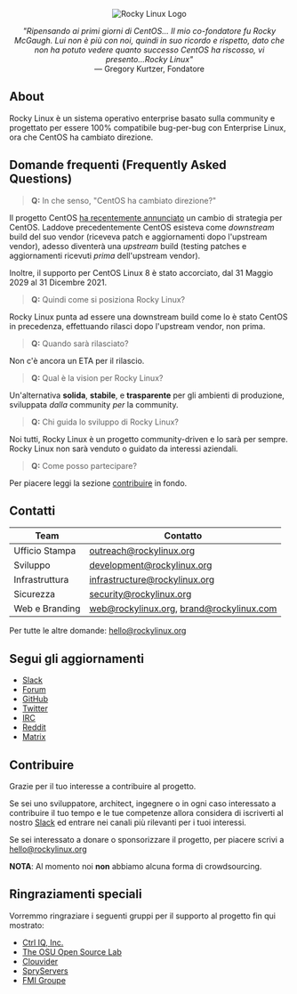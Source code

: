 <p align="center">
<img src="https://media.githubusercontent.com/media/rocky-linux/branding/main/logo-text-light%402x.png" alt="Rocky Linux Logo">
</p>

<p align="center">
<i>"Ripensando ai primi giorni di CentOS... Il mio co-fondatore fu Rocky McGaugh. Lui non è più con noi, quindi in suo ricordo e rispetto, dato che non ha potuto vedere quanto successo CentOS ha riscosso, vi presento...Rocky Linux"</i><br>
— Gregory Kurtzer, Fondatore
</p>

## About

Rocky Linux è un sistema operativo enterprise basato sulla community e progettato per essere 100% compatibile bug-per-bug con Enterprise Linux, ora che CentOS ha cambiato direzione.

## Domande frequenti (Frequently Asked Questions)

> **Q:** In che senso, "CentOS ha cambiato direzione?"

Il progetto CentOS [ha recentemente annunciato](https://blog.centos.org/2020/12/future-is-centos-stream/) un cambio di strategia per CentOS. Laddove precedentemente CentOS esisteva come *downstream* build del suo vendor (riceveva patch e aggiornamenti dopo l'upstream vendor), adesso diventerà una *upstream* build (testing patches e aggiornamenti ricevuti *prima* dell'upstream vendor).

Inoltre, il supporto per CentOS Linux 8 è stato accorciato, dal 31 Maggio 2029 al 31 Dicembre 2021.


> **Q:** Quindi come si posiziona Rocky Linux?

Rocky Linux punta ad essere una downstream build come lo è stato CentOS in precedenza, effettuando rilasci dopo l'upstream vendor, non prima.

> **Q:** Quando sarà rilasciato?

Non c'è ancora un ETA per il rilascio.

> **Q:** Qual è la vision per Rocky Linux?

Un'alternativa **solida**, **stabile**, e **trasparente** per gli ambienti di produzione, sviluppata *dalla* community *per* la community.

> **Q:** Chi guida lo sviluppo di Rocky Linux?

Noi tutti, Rocky Linux è un progetto community-driven e lo sarà per sempre. Rocky Linux non sarà venduto o guidato da interessi aziendali.

> **Q:** Come posso partecipare?

Per piacere leggi la sezione [contribuire](#contribuire) in fondo.

## Contatti

| Team                          | Contatto                                  |
|-------------------------------|-------------------------------------------|
| Ufficio Stampa                | outreach@rockylinux.org                   |
| Sviluppo                      | development@rockylinux.org                |
| Infrastruttura                | infrastructure@rockylinux.org             |
| Sicurezza                     | security@rockylinux.org                   |
| Web e Branding                | web@rockylinux.org, brand@rockylinux.com  |


Per tutte le altre domande: hello@rockylinux.org

## Segui gli aggiornamenti

* [Slack](https://join.slack.com/t/hpcng/shared_invite/zt-k29vv4ab-yj1ksbHK_ZkXYi6HGtTYfw)
* [Forum](https://forums.rockylinux.org/)
* [GitHub](https://github.com/rocky-linux/)
* [Twitter](https://twitter.com/rocky_linux)
* [IRC](https://webchat.freenode.net/?channels=rockylinux)
* [Reddit](https://www.reddit.com/r/RockyLinux)
* [Matrix](https://matrix.to/#/+rockylinux:matrix.org)

## Contribuire

Grazie per il tuo interesse a contribuire al progetto.

Se sei uno sviluppatore, architect, ingegnere o in ogni caso interessato a contribuire il tuo tempo e le tue competenze allora considera di iscriverti al nostro [Slack](https://join.slack.com/t/hpcng/shared_invite/zt-k29vv4ab-yj1ksbHK_ZkXYi6HGtTYfw) ed entrare nei canali più rilevanti per i tuoi interessi.

Se sei interessato a donare o sponsorizzare il progetto, per piacere scrivi a hello@rockylinux.org

**NOTA**: Al momento noi **non** abbiamo alcuna forma di crowdsourcing.

## Ringraziamenti speciali

Vorremmo ringraziare i seguenti gruppi per il supporto al progetto fin qui mostrato:

* [Ctrl IQ, Inc.](https://www.ctrl-cmd.com)
* [The OSU Open Source Lab](https://osuosl.org/)
* [Clouvider](https://www.clouvider.co.uk/)
* [SpryServers](https://www.spryservers.net/)
* [FMI Groupe](https://www.fmi.fr/)
